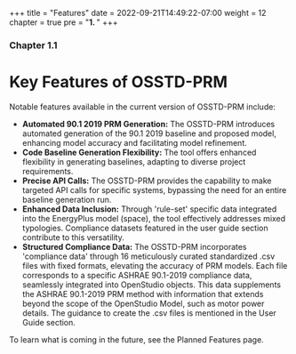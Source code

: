 +++
title = "Features"
date = 2022-09-21T14:49:22-07:00
weight = 12
chapter = true
pre = "<b>1. </b>"
+++

### Chapter 1.1

# Key Features of OSSTD-PRM

<!-- {{< line_break >}} -->

Notable features available in the current version of OSSTD-PRM include:

- **Automated 90.1 2019 PRM Generation:** The OSSTD-PRM introduces automated generation of the 90.1 2019 baseline and proposed model, enhancing model accuracy and facilitating model refinement.
- **Code Baseline Generation Flexibility:** The tool offers enhanced flexibility in generating baselines, adapting to diverse project requirements.
- **Precise API Calls:** The OSSTD-PRM provides the capability to make targeted API calls for specific systems, bypassing the need for an entire baseline generation run.
- **Enhanced Data Inclusion:** Through 'rule-set' specific data integrated into the EnergyPlus model (space), the tool effectively addresses mixed typologies. Compliance datasets featured in the user guide section contribute to this versatility.
- **Structured Compliance Data:**  The OSSTD-PRM incorporates 'compliance data' through 16 meticulously curated standardized .csv files with fixed formats, elevating the accuracy of PRM models. Each file corresponds to a specific ASHRAE 90.1-2019 compliance data, seamlessly integrated into OpenStudio objects. This data supplements the ASHRAE 90.1-2019 PRM method with information that extends beyond the scope of the OpenStudio Model, such as motor power details. The guidance to create the .csv files is mentioned in the User Guide section. 

To learn what is coming in the future, see the Planned Features page.

<!-- - **Model System Transformation:** Rather than model transformations, the tool focuses on model system transformation, refining the efficiency and accuracy of the process.
-->
